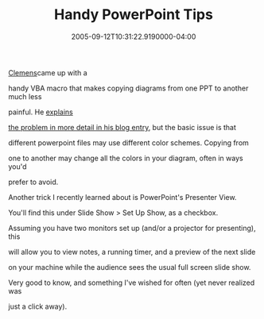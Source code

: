 ﻿---
title: Handy PowerPoint Tips
date: "2005-09-12T10:31:22.9190000-04:00"
description: >-
featuredImage: /img/default-post-image.jpg
---

[Clemens](http://staff.newtelligence.net/clemensv)came up with a

handy VBA macro that makes copying diagrams from one PPT to another much less

painful. He [explains](http://staff.newtelligence.net/clemensv/PermaLink,guid,6dd34cca-1cba-4258-ae9c-264ca64201a7.aspx)

[](http://staff.newtelligence.net/clemensv/PermaLink,guid,6dd34cca-1cba-4258-ae9c-264ca64201a7.aspx)

[the problem in more detail in his blog entry](http://staff.newtelligence.net/clemensv/PermaLink,guid,6dd34cca-1cba-4258-ae9c-264ca64201a7.aspx), but the basic issue is that

different powerpoint files may use different color schemes. Copying from

one to another may change all the colors in your diagram, often in ways you'd

prefer to avoid.

Another trick I recently learned about is PowerPoint's Presenter View.

You'll find this under Slide Show > Set Up Show, as a checkbox.

Assuming you have two monitors set up (and/or a projector for presenting), this

will allow you to view notes, a running timer, and a preview of the next slide

on your machine while the audience sees the usual full screen slide show.

Very good to know, and something I've wished for often (yet never realized was

just a click away).

